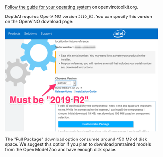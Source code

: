 [Follow the guide for your operating system](https://docs.openvinotoolkit.org/2019_R2/index.html) on openvinotoolkit.org.

DepthAI requires OpenVINO version `2019_R2`. You can specify this version on the OpenVINO download page:

![openvino_version](/images/openvino_version.png)

The "Full Package" download option consumes around 450 MB of disk space. We suggest this option if you plan to download pretrained models from the Open Model Zoo and have enough disk space.
